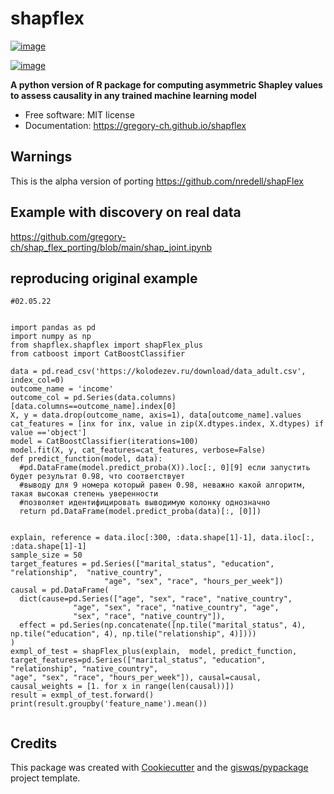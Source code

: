 # shapflex


[![image](https://img.shields.io/pypi/v/shapflex.svg)](https://pypi.python.org/pypi/shapflex)

[![image](https://img.shields.io/conda/vn/conda-forge/shapflex.svg)](https://anaconda.org/conda-forge/shapflex)


**A python version of R package for computing asymmetric Shapley values to assess causality in any trained machine learning model**


-   Free software: MIT license
-   Documentation: https://gregory-ch.github.io/shapflex
 
## Warnings 

This is the alpha version of porting https://github.com/nredell/shapFlex

## Example with discovery on real data
 
 https://github.com/gregory-ch/shap_flex_porting/blob/main/shap_joint.ipynb
 
## reproducing original example



```
#02.05.22


import pandas as pd
import numpy as np
from shapflex.shapflex import shapFlex_plus
from catboost import CatBoostClassifier 

data = pd.read_csv('https://kolodezev.ru/download/data_adult.csv', index_col=0)
outcome_name = 'income'
outcome_col = pd.Series(data.columns)[data.columns==outcome_name].index[0]
X, y = data.drop(outcome_name, axis=1), data[outcome_name].values
cat_features = [inx for inx, value in zip(X.dtypes.index, X.dtypes) if value =='object']
model = CatBoostClassifier(iterations=100)
model.fit(X, y, cat_features=cat_features, verbose=False)
def predict_function(model, data):
  #pd.DataFrame(model.predict_proba(X)).loc[:, 0][9] если запустить будет результат 0.98, что соответствует
  #выводу для 9 номера который равен 0.98, неважно какой алгоритм, такая высокая степень уверенности
  #позволяет идентифицировать выводимую колонку однозначно
  return pd.DataFrame(model.predict_proba(data)[:, [0]])


explain, reference = data.iloc[:300, :data.shape[1]-1], data.iloc[:, :data.shape[1]-1]
sample_size = 50
target_features = pd.Series(["marital_status", "education", "relationship",  "native_country",
                     "age", "sex", "race", "hours_per_week"])
causal = pd.DataFrame(
  dict(cause=pd.Series(["age", "sex", "race", "native_country",
              "age", "sex", "race", "native_country", "age",
              "sex", "race", "native_country"]),
  effect = pd.Series(np.concatenate([np.tile("marital_status", 4), np.tile("education", 4), np.tile("relationship", 4)])))
)
exmpl_of_test = shapFlex_plus(explain,  model, predict_function, target_features=pd.Series(["marital_status", "education", "relationship", "native_country",
"age", "sex", "race", "hours_per_week"]), causal=causal, causal_weights = [1. for x in range(len(causal))])
result = exmpl_of_test.forward()
print(result.groupby('feature_name').mean())


```


## Credits

This package was created with [Cookiecutter](https://github.com/cookiecutter/cookiecutter) and the [giswqs/pypackage](https://github.com/giswqs/pypackage) project template.
